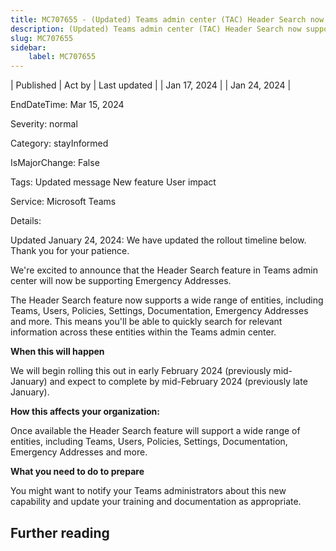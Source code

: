 ```yaml
---
title: MC707655 - (Updated) Teams admin center (TAC) Header Search now supports Emergency Addresses
description: (Updated) Teams admin center (TAC) Header Search now supports Emergency Addresses
slug: MC707655
sidebar:
    label: MC707655
---
```


| Published | Act by | Last updated |
| Jan 17, 2024 |  | Jan 24, 2024 |

EndDateTime: Mar 15, 2024

Severity: normal

Category: stayInformed

IsMajorChange: False

Tags: Updated message New feature User impact

Service: Microsoft Teams

Details: 

<p>Updated January 24, 2024: We have updated the rollout timeline below. Thank you for your patience.</p><p>We're excited to announce that the Header Search feature in Teams admin center will now be supporting Emergency Addresses.<br></p><p>The Header Search feature now supports a wide range of entities, including Teams, Users, Policies, Settings, Documentation, Emergency Addresses and more. This means you'll be able to quickly search for relevant information across these entities within the Teams admin center.</p><p><b>When this will happen</b>
</p><p>We will begin rolling this out in early February 2024 (previously mid-January) and expect to complete by mid-February 2024 (previously late January).</p><p><b>How this affects your organization:</b></p><p>Once available the Header Search feature will support a wide range of entities, including Teams, Users, Policies, Settings, Documentation, Emergency Addresses and more.</p><p><b>What you need to do to prepare</b>
</p><p>You might want to notify your Teams administrators about this new capability and update your training and documentation as appropriate.</p>

## Further reading

